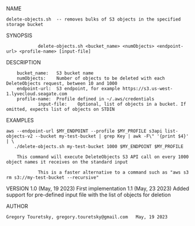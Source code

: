 NAME

    delete-objects.sh  -- removes bulks of S3 objects in the specified storage bucket
    
SYNOPSIS

                delete-objects.sh <bucket_name> <numObjects> <endpoint-url> <profile-name> [input-file]
  
DESCRIPTION

		bucket_name:   S3 bucket name
		numObjects:    Number of objects to be deleted with each DeleteObjects request, between 10 and 1000
		endpoint-url:  S3 endpoint, for example https://s3.us-west-1.lyvecloud.seagate.com
		profile-name:  Profile defined in ~/.aws/credentials
                input-file:    Optional, list of objects in a bucket. If omitted, expects list of objects on STDIN
    
EXAMPLES

    aws --endpoint-url $MY_ENDPOINT --profile $MY_PROFILE s3api list-objects-v2 --bucket my-test-bucket | grep Key | awk -F\" '{print $4}' | \
       ./delete-objects.sh my-test-bucket 1000 $MY_ENDPOINT $MY_PROFILE 
    
		This command will execute DeleteObjects S3 API call on every 1000 object names it receives on the standard input

                This is a faster alternative to a command such as "aws s3 rm s3://my-test-bucket --recursive"
    
VERSION 
    1.0 (May, 19 2023)  First implementation
    1.1 (May, 23 2023)  Added support for pre-defined input file with the list of objects for deletion

AUTHOR

    Gregory Touretsky, gregory.touretsky@gmail.com   May, 19 2023

